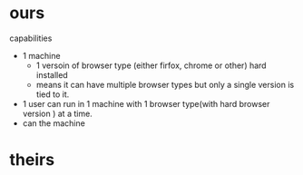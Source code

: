
# ours

capabilities
* 1 machine 
	* 1 versoin of browser type (either firfox, chrome or other) hard installed 
	* means it can have multiple browser types but only a single version is tied to it.
* 1 user can run in  1 machine with 1 browser type(with hard browser version ) at a time.
*  can the machine

# theirs
